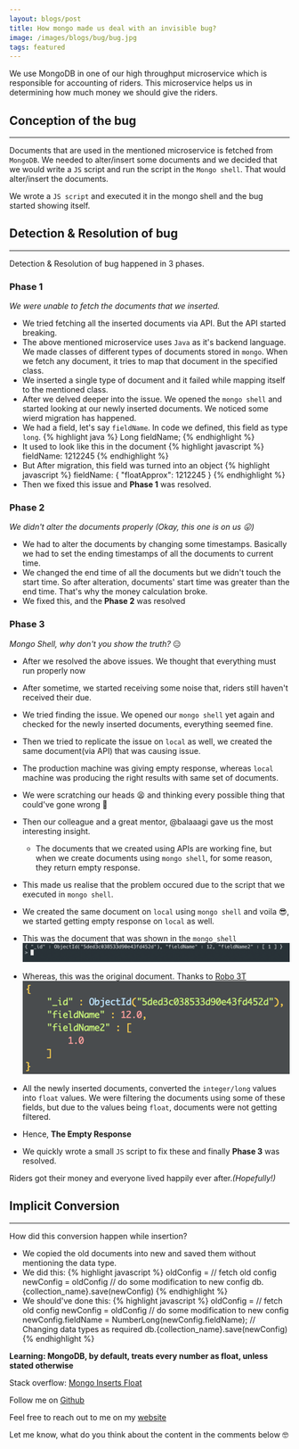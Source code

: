 ```yaml
---
layout: blogs/post
title: How mongo made us deal with an invisible bug?
image: /images/blogs/bug/bug.jpg
tags: featured
---
```


We use MongoDB in one of our high throughput microservice which is responsible for accounting of riders.
This microservice helps us in determining how much money we should give the riders.

## Conception of the bug
***

Documents that are used in the mentioned microservice is fetched from `MongoDB`. We needed to alter/insert some documents and we decided that we would write a `JS` script and run the script in the `Mongo shell`. That would alter/insert the documents.

We wrote a `JS script` and executed it in the mongo shell and the bug started showing itself.

## Detection & Resolution of bug
***

Detection & Resolution of bug happened in 3 phases.

### Phase 1

*We were unable to fetch the documents that we inserted.*

* We tried fetching all the inserted documents via API. But the API started breaking.
* The above mentioned microservice uses `Java` as it's backend language. We made classes of different types of documents stored in `mongo`. When we fetch any document, it tries to map that document in the specified class.
* We inserted a single type of document and it failed while mapping itself to the mentioned class.
* After we delved deeper into the issue. We opened the `mongo shell` and started looking at our newly inserted documents. We noticed some wierd migration has happened.
* We had a field, let's say `fieldName`. In code we defined, this field as type `long`.
{% highlight java %}
Long fieldName;
{% endhighlight %}
* It used to look like this in the document
{% highlight javascript %}
fieldName: 1212245
{% endhighlight %}
* But After migration, this field was turned into an object
{% highlight javascript %}
fieldName: {
  "floatApprox": 1212245
}
{% endhighlight %}
* Then we fixed this issue and **Phase 1** was resolved.

### Phase 2

*We didn't alter the documents properly* *(Okay, this one is on us :stuck_out_tongue:)*

* We had to alter the documents by changing some timestamps. Basically we had to set the ending timestamps of all the documents to current time.
* We changed the end time of all the documents but we didn't touch the start time. So after alteration, documents' start time was greater than the end time. That's why the money calculation broke.
* We fixed this, and the **Phase 2** was resolved

### Phase 3

*Mongo Shell, why don't you show the truth?* :expressionless:

* After we resolved the above issues. We thought that everything must run properly now
* After sometime, we started receiving some noise that, riders still haven't received their due.
* We tried finding the issue. We opened our `mongo shell` yet again and checked for the newly inserted documents, everything seemed fine.
* Then we tried to replicate the issue on `local` as well, we created the same document(via API) that was causing issue.
* The production machine was giving empty response, whereas `local` machine was producing the right results with same set of documents.
* We were scratching our heads :tired_face: and thinking every possible thing that could've gone wrong :thinking:
* Then our colleague and a great mentor, @balaaagi gave us the most interesting insight.
  * The documents that we created using APIs are working fine, but when we create documents using `mongo shell`, for some reason, they return empty response.
* This made us realise that the problem occured due to the script that we executed in `mongo shell`.
* We created the same document on `local` using `mongo shell` and voila :sunglasses:, we started getting empty response on `local` as well.
* This was the document that was shown in the `mongo_shell`
![Mongo Shell](/images/blogs/bug/mongo_shell.png)
* Whereas, this was the original document. Thanks to [Robo 3T](https://robomongo.org/)
![Robo 3T](/images/blogs/bug/robo_3t.png)
* All the newly inserted documents, converted the `integer/long` values into `float` values. We were filtering the documents using some of these fields, but due to the values being `float`, documents were not getting filtered.
* Hence, **The Empty Response**

* We quickly wrote a small `JS` script to fix these and finally **Phase 3** was resolved.

Riders got their money and everyone lived happily ever after.*(Hopefully!)*

## Implicit Conversion
***

How did this conversion happen while insertion?

* We copied the old documents into new and saved them without mentioning the data type.
* We did this:
{% highlight javascript %}
oldConfig = // fetch old config
newConfig = oldConfig
// do some modification to new config
db.{collection_name}.save(newConfig)
{% endhighlight %}
* We should've done this:
{% highlight javascript %}
oldConfig = // fetch old config
newConfig = oldConfig
// do some modification to new config
newConfig.fieldName = NumberLong(newConfig.fieldName); // Changing data types as required
db.{collection_name}.save(newConfig)
{% endhighlight %}

**Learning: MongoDB, by default, treats every number as float, unless stated otherwise**

Stack overflow: [Mongo Inserts Float](https://stackoverflow.com/questions/8218484/mongodb-inserts-float-when-trying-to-insert-integer)

Follow me on [Github](https://github.com/dev-prakhar)

Feel free to reach out to me on my [website](https://www.prakhar.xyz/#contact)

Let me know, what do you think about the content in the comments below :nerd_face:

